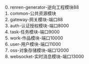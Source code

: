 0. renren-generator-逆向工程模块88
1. common-公共资源模块
2. gateway-网关模块-端口88
3. auth-认证授权模块-端口8000
4. task-任务模块-端口9000
5. work-作品模块-端口10000
6. user-用户模块-端口11000
7. oss-对象存储模块-端口12000
8. websocket-实时消息模块-端口13000

